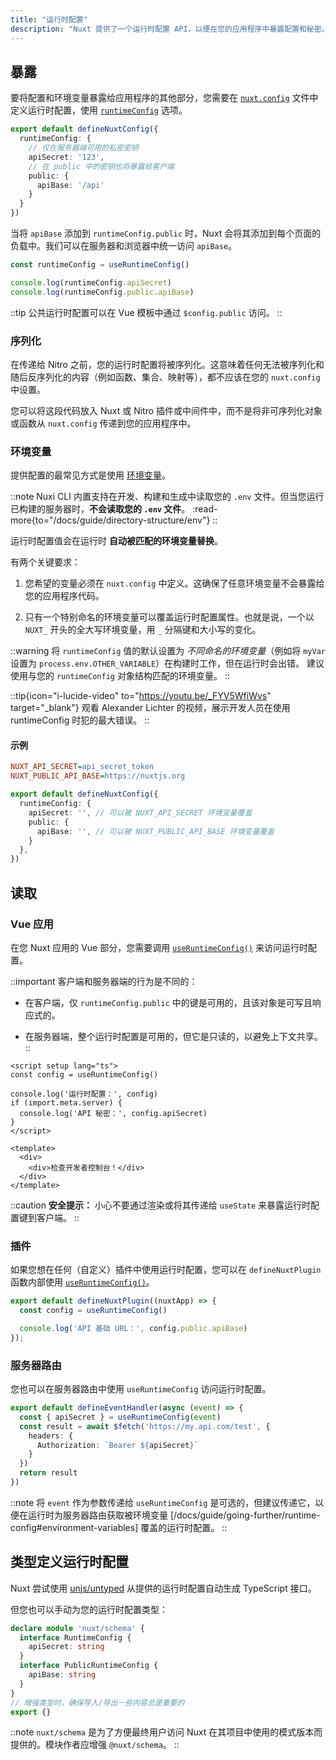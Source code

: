 ```yaml
---
title: "运行时配置"
description: "Nuxt 提供了一个运行时配置 API，以便在您的应用程序中暴露配置和秘密。"
---
```


## 暴露

要将配置和环境变量暴露给应用程序的其他部分，您需要在 [`nuxt.config`](/docs/guide/directory-structure/nuxt-config) 文件中定义运行时配置，使用 [`runtimeConfig`](/docs/api/nuxt-config#runtimeconfig) 选项。

```ts [nuxt.config.ts]
export default defineNuxtConfig({
  runtimeConfig: {
    // 仅在服务器端可用的私密密钥
    apiSecret: '123',
    // 在 public 中的密钥也将暴露给客户端
    public: {
      apiBase: '/api'
    }
  }
})
```

当将 `apiBase` 添加到 `runtimeConfig.public` 时，Nuxt 会将其添加到每个页面的负载中。我们可以在服务器和浏览器中统一访问 `apiBase`。

```ts
const runtimeConfig = useRuntimeConfig()

console.log(runtimeConfig.apiSecret)
console.log(runtimeConfig.public.apiBase)
```

::tip
公共运行时配置可以在 Vue 模板中通过 `$config.public` 访问。
::

### 序列化

在传递给 Nitro 之前，您的运行时配置将被序列化。这意味着任何无法被序列化和随后反序列化的内容（例如函数、集合、映射等），都不应该在您的 `nuxt.config` 中设置。

您可以将这段代码放入 Nuxt 或 Nitro 插件或中间件中，而不是将非可序列化对象或函数从 `nuxt.config` 传递到您的应用程序中。

### 环境变量

提供配置的最常见方式是使用 [环境变量](https://medium.com/chingu/an-introduction-to-environment-variables-and-how-to-use-them-f602f66d15fa)。

::note
Nuxi CLI 内置支持在开发、构建和生成中读取您的 `.env` 文件。但当您运行已构建的服务器时，**不会读取您的 `.env` 文件**。
:read-more{to="/docs/guide/directory-structure/env"}
::

运行时配置值会在运行时 **自动被匹配的环境变量替换**。

有两个关键要求：

1. 您希望的变量必须在 `nuxt.config` 中定义。这确保了任意环境变量不会暴露给您的应用程序代码。

2. 只有一个特别命名的环境变量可以覆盖运行时配置属性。也就是说，一个以 `NUXT_` 开头的全大写环境变量，用 `_` 分隔键和大小写的变化。

::warning
将 `runtimeConfig` 值的默认设置为 *不同命名的环境变量*（例如将 `myVar` 设置为 `process.env.OTHER_VARIABLE`）在构建时工作，但在运行时会出错。
建议使用与您的 `runtimeConfig` 对象结构匹配的环境变量。
::

::tip{icon="i-lucide-video" to="https://youtu.be/_FYV5WfiWvs" target="_blank"}
观看 Alexander Lichter 的视频，展示开发人员在使用 runtimeConfig 时犯的最大错误。
::

#### 示例

```ini [.env]
NUXT_API_SECRET=api_secret_token
NUXT_PUBLIC_API_BASE=https://nuxtjs.org
```

```ts [nuxt.config.ts]
export default defineNuxtConfig({
  runtimeConfig: {
    apiSecret: '', // 可以被 NUXT_API_SECRET 环境变量覆盖
    public: {
      apiBase: '', // 可以被 NUXT_PUBLIC_API_BASE 环境变量覆盖
    }
  },
})
```

## 读取

### Vue 应用

在您 Nuxt 应用的 Vue 部分，您需要调用 [`useRuntimeConfig()`](/docs/api/composables/use-runtime-config) 来访问运行时配置。

::important
客户端和服务器端的行为是不同的：

- 在客户端，仅 `runtimeConfig.public` 中的键是可用的，且该对象是可写且响应式的。

- 在服务器端，整个运行时配置是可用的，但它是只读的，以避免上下文共享。
::

```vue [pages/index.vue]
<script setup lang="ts">
const config = useRuntimeConfig()

console.log('运行时配置：', config)
if (import.meta.server) {
  console.log('API 秘密：', config.apiSecret)
}
</script>

<template>
  <div>
    <div>检查开发者控制台！</div>
  </div>
</template>
```

::caution
**安全提示：** 小心不要通过渲染或将其传递给 `useState` 来暴露运行时配置键到客户端。
::

### 插件

如果您想在任何（自定义）插件中使用运行时配置，您可以在 `defineNuxtPlugin` 函数内部使用 [`useRuntimeConfig()`](/docs/api/composables/use-runtime-config)。

```ts [plugins/config.ts]
export default defineNuxtPlugin((nuxtApp) => {
  const config = useRuntimeConfig()

  console.log('API 基础 URL：', config.public.apiBase)
});
```

### 服务器路由

您也可以在服务器路由中使用 `useRuntimeConfig` 访问运行时配置。

```ts [server/api/test.ts]
export default defineEventHandler(async (event) => {
  const { apiSecret } = useRuntimeConfig(event)
  const result = await $fetch('https://my.api.com/test', {
    headers: {
      Authorization: `Bearer ${apiSecret}`
    }
  })
  return result
})
```

::note
将 `event` 作为参数传递给 `useRuntimeConfig` 是可选的，但建议传递它，以便在运行时为服务器路由获取被环境变量 [/docs/guide/going-further/runtime-config#environment-variables] 覆盖的运行时配置。
::

## 类型定义运行时配置

Nuxt 尝试使用 [unjs/untyped](https://github.com/unjs/untyped) 从提供的运行时配置自动生成 TypeScript 接口。

但您也可以手动为您的运行时配置类型：

```ts [index.d.ts]
declare module 'nuxt/schema' {
  interface RuntimeConfig {
    apiSecret: string
  }
  interface PublicRuntimeConfig {
    apiBase: string
  }
}
// 增强类型时，确保导入/导出一些内容总是重要的
export {}
```

::note
`nuxt/schema` 是为了方便最终用户访问 Nuxt 在其项目中使用的模式版本而提供的。模块作者应增强 `@nuxt/schema`。
::
